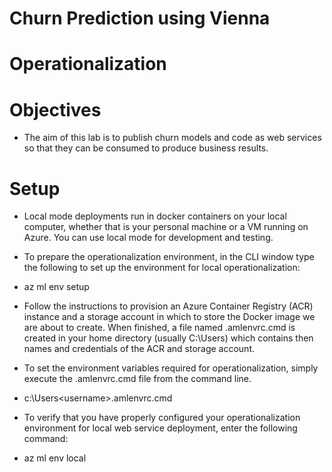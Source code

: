 # Churn Prediction using Vienna
# Operationalization
# Objectives
* The aim of this lab is to publish churn models and code as web services so that they can be consumed to produce business results.
# Setup
* Local mode deployments run in docker containers on your local computer, whether that is your personal machine or a VM running on Azure. You can use local mode for development and testing.
* To prepare the operationalization environment, in the CLI window type the following to set up the environment for local operationalization:

* az ml env setup

* Follow the instructions to provision an Azure Container Registry (ACR) instance and a storage account in which to store the Docker image we are about to create. When finished, a file named .amlenvrc.cmd is created in your home directory (usually C:\Users<username>) which contains then names and credentials of the ACR and storage account.

* To set the environment variables required for operationalization, simply execute the .amlenvrc.cmd file from the command line.

* c:\Users\<username>\.amlenvrc.cmd

* To verify that you have properly configured your operationalization environment for local web service deployment, enter the following command:

* az ml env local
